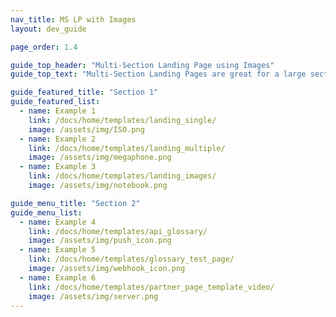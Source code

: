 ```yaml
---
nav_title: MS LP with Images
layout: dev_guide

page_order: 1.4

guide_top_header: "Multi-Section Landing Page using Images"
guide_top_text: "Multi-Section Landing Pages are great for a large section with division between the pages in the section, usually by topic. This particular template uses the 'dev_guide' layout yaml parameter ('layout: dev_guide'), which prevents you from adding extra information at the bottom of the page, but does allow you to have more than one section of buttons."

guide_featured_title: "Section 1"
guide_featured_list:
  - name: Example 1
    link: /docs/home/templates/landing_single/
    image: /assets/img/ISO.png
  - name: Example 2
    link: /docs/home/templates/landing_multiple/
    image: /assets/img/megaphone.png
  - name: Example 3
    link: /docs/home/templates/landing_images/
    image: /assets/img/notebook.png

guide_menu_title: "Section 2"
guide_menu_list:
  - name: Example 4
    link: /docs/home/templates/api_glossary/
    image: /assets/img/push_icon.png
  - name: Example 5
    link: /docs/home/templates/glossary_test_page/
    image: /assets/img/webhook_icon.png
  - name: Example 6
    link: /docs/home/templates/partner_page_template_video/
    image: /assets/img/server.png
---
```

